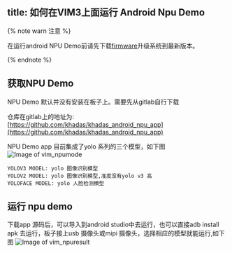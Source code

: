 title: 如何在VIM3上面运行 Android Npu Demo
---

{% note warn 注意 %}

在运行android NPU Demo前请先下载[firmware](/zh-cn/firmware/Vim3AndroidFirmware.html)升级系统到最新版本。

{% endnote %}


## 获取NPU Demo

NPU Demo 默认并没有安装在板子上。需要先从gitlab自行下载

仓库在gitlab上的地址为:[https://github.com/khadas/khadas_android_npu_app](https://github.com/khadas/khadas_android_npu_app)

NPU Demo app 目前集成了yolo 系列的三个模型，如下图
![Image of vim_npumode](/images/vim3/npumode.png)

```
YOLOV3 MODEL: yolo 图像识别模型
YOLOV2 MODEL: yolo 图像识别模型,准度没有yolo v3 高
YOLOFACE MODEL: yolo 人脸检测模型
```
## 运行 npu demo
下载app 源码后，可以导入到android studio中去运行，也可以直接adb install apk 去运行，板子接上usb 摄像头或mipi 摄像头，选择相应的模型就能运行,如下图
![Image of vim_npuresult](/images/vim3/npuresult.png)



